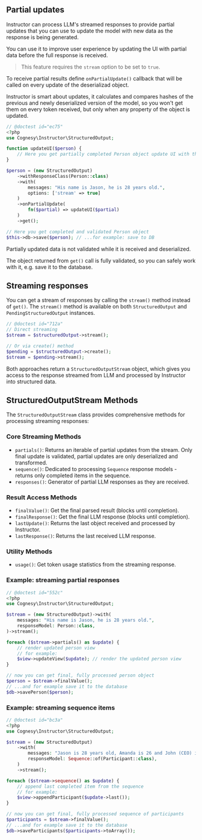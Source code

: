 ## Partial updates

Instructor can process LLM's streamed responses to provide partial updates that you
can use to update the model with new data as the response is being generated.

You can use it to improve user experience by updating the UI with partial data before
the full response is received.

> This feature requires the `stream` option to be set to `true`.

To receive partial results define `onPartialUpdate()` callback that will be called
on every update of the deserializad object.

Instructor is smart about updates, it calculates and compares hashes of the previous
and newly deserialized version of the model, so you won't get them on every token
received, but only when any property of the object is updated.


```php
// @doctest id="ec75"
<?php
use Cognesy\Instructor\StructuredOutput;

function updateUI($person) {
    // Here you get partially completed Person object update UI with the partial result
}

$person = (new StructuredOutput)
    ->withResponseClass(Person::class)
    ->with(
        messages: "His name is Jason, he is 28 years old.",
        options: ['stream' => true]
    )
    ->onPartialUpdate(
        fn($partial) => updateUI($partial)
    )
    ->get();

// Here you get completed and validated Person object
$this->db->save($person); // ...for example: save to DB
```

Partially updated data is not validated while it is received and deserialized.

The object returned from `get()` call is fully validated, so you can safely work
with it, e.g. save it to the database.



## Streaming responses

You can get a stream of responses by calling the `stream()` method instead of `get()`. The `stream()` method is available on both `StructuredOutput` and `PendingStructuredOutput` instances.

```php
// @doctest id="712a"
// Direct streaming
$stream = $structuredOutput->stream();

// Or via create() method
$pending = $structuredOutput->create();
$stream = $pending->stream();
```

Both approaches return a `StructuredOutputStream` object, which gives you access to the response streamed from LLM and processed by Instructor into structured data.

## StructuredOutputStream Methods

The `StructuredOutputStream` class provides comprehensive methods for processing streaming responses:

### Core Streaming Methods
- `partials()`: Returns an iterable of partial updates from the stream. Only final update is validated, partial updates are only deserialized and transformed.
- `sequence()`: Dedicated to processing `Sequence` response models - returns only completed items in the sequence.
- `responses()`: Generator of partial LLM responses as they are received.

### Result Access Methods
- `finalValue()`: Get the final parsed result (blocks until completion).
- `finalResponse()`: Get the final LLM response (blocks until completion).
- `lastUpdate()`: Returns the last object received and processed by Instructor.
- `lastResponse()`: Returns the last received LLM response.

### Utility Methods
- `usage()`: Get token usage statistics from the streaming response.


### Example: streaming partial responses

```php
// @doctest id="552c"
<?php
use Cognesy\Instructor\StructuredOutput;

$stream = (new StructuredOutput)->with(
    messages: "His name is Jason, he is 28 years old.",
    responseModel: Person::class,
)->stream();

foreach ($stream->partials() as $update) {
    // render updated person view
    // for example:
    $view->updateView($update); // render the updated person view
}

// now you can get final, fully processed person object
$person = $stream->finalValue();
// ...and for example save it to the database
$db->savePerson($person);
```


### Example: streaming sequence items

```php
// @doctest id="bc3a"
<?php
use Cognesy\Instructor\StructuredOutput;

$stream = (new StructuredOutput)
    ->with(
        messages: "Jason is 28 years old, Amanda is 26 and John (CEO) is 40.",
        responseModel: Sequence::of(Participant::class),
    )
    ->stream();

foreach ($stream->sequence() as $update) {
    // append last completed item from the sequence
    // for example:
    $view->appendParticipant($update->last());
}

// now you can get final, fully processed sequence of participants
$participants = $stream->finalValue();
// ...and for example save it to the database
$db->saveParticipants($participants->toArray());
```

